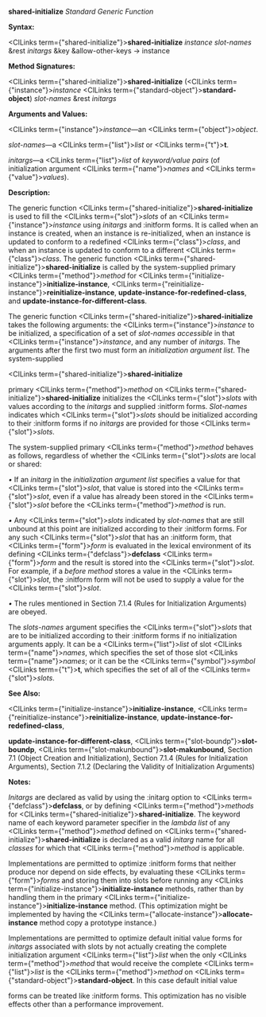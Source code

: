 **shared-initialize** *Standard Generic Function* 



**Syntax:** 



<ClLinks  term={"shared-initialize"}><b>shared-initialize</b></ClLinks> *instance slot-names* &amp;rest *initargs* &amp;key &amp;allow-other-keys → instance 



**Method Signatures:** 



<ClLinks  term={"shared-initialize"}><b>shared-initialize</b></ClLinks> (<ClLinks  term={"instance"}><i>instance</i></ClLinks> <ClLinks  term={"standard-object"}><b>standard-object</b></ClLinks>) *slot-names* &amp;rest *initargs* 



**Arguments and Values:** 



<ClLinks  term={"instance"}><i>instance</i></ClLinks>—an <ClLinks  term={"object"}><i>object</i></ClLinks>. 



*slot-names*—a <ClLinks  term={"list"}><i>list</i></ClLinks> or <ClLinks  term={"t"}><b>t</b></ClLinks>. 



*initargs*—a <ClLinks  term={"list"}><i>list</i></ClLinks> of *keyword/value pairs* (of initialization argument <ClLinks  term={"name"}><i>names</i></ClLinks> and <ClLinks  term={"value"}><i>values</i></ClLinks>). 



**Description:** 



The generic function <ClLinks  term={"shared-initialize"}><b>shared-initialize</b></ClLinks> is used to fill the <ClLinks  term={"slot"}><i>slots</i></ClLinks> of an <ClLinks  term={"instance"}><i>instance</i></ClLinks> using *initargs* and :initform forms. It is called when an instance is created, when an instance is re-initialized, when an instance is updated to conform to a redefined <ClLinks  term={"class"}><i>class</i></ClLinks>, and when an instance is updated to conform to a different <ClLinks  term={"class"}><i>class</i></ClLinks>. The generic function <ClLinks  term={"shared-initialize"}><b>shared-initialize</b></ClLinks> is called by the system-supplied primary <ClLinks  term={"method"}><i>method</i></ClLinks> for <ClLinks  term={"initialize-instance"}><b>initialize-instance</b></ClLinks>, <ClLinks  term={"reinitialize-instance"}><b>reinitialize-instance</b></ClLinks>, **update-instance-for-redefined-class**, and **update-instance-for-different-class**. 



The generic function <ClLinks  term={"shared-initialize"}><b>shared-initialize</b></ClLinks> takes the following arguments: the <ClLinks  term={"instance"}><i>instance</i></ClLinks> to be initialized, a specification of a set of *slot-names accessible* in that <ClLinks  term={"instance"}><i>instance</i></ClLinks>, and any number of *initargs*. The arguments after the first two must form an *initialization argument list*. The system-supplied 







 



 



<ClLinks  term={"shared-initialize"}><b>shared-initialize</b></ClLinks> 



primary <ClLinks  term={"method"}><i>method</i></ClLinks> on <ClLinks  term={"shared-initialize"}><b>shared-initialize</b></ClLinks> initializes the <ClLinks  term={"slot"}><i>slots</i></ClLinks> with values according to the *initargs* and supplied :initform forms. *Slot-names* indicates which <ClLinks  term={"slot"}><i>slots</i></ClLinks> should be initialized according to their :initform forms if no *initargs* are provided for those <ClLinks  term={"slot"}><i>slots</i></ClLinks>. 



The system-supplied primary <ClLinks  term={"method"}><i>method</i></ClLinks> behaves as follows, regardless of whether the <ClLinks  term={"slot"}><i>slots</i></ClLinks> are local or shared: 



*•* If an *initarg* in the *initialization argument list* specifies a value for that <ClLinks  term={"slot"}><i>slot</i></ClLinks>, that value is stored into the <ClLinks  term={"slot"}><i>slot</i></ClLinks>, even if a value has already been stored in the <ClLinks  term={"slot"}><i>slot</i></ClLinks> before the <ClLinks  term={"method"}><i>method</i></ClLinks> is run. 



*•* Any <ClLinks  term={"slot"}><i>slots</i></ClLinks> indicated by *slot-names* that are still unbound at this point are initialized according to their :initform forms. For any such <ClLinks  term={"slot"}><i>slot</i></ClLinks> that has an :initform form, that <ClLinks  term={"form"}><i>form</i></ClLinks> is evaluated in the lexical environment of its defining <ClLinks  term={"defclass"}><b>defclass</b></ClLinks> <ClLinks  term={"form"}><i>form</i></ClLinks> and the result is stored into the <ClLinks  term={"slot"}><i>slot</i></ClLinks>. For example, if a *before method* stores a value in the <ClLinks  term={"slot"}><i>slot</i></ClLinks>, the :initform form will not be used to supply a value for the <ClLinks  term={"slot"}><i>slot</i></ClLinks>. 



*•* The rules mentioned in Section 7.1.4 (Rules for Initialization Arguments) are obeyed. 



The *slots-names* argument specifies the <ClLinks  term={"slot"}><i>slots</i></ClLinks> that are to be initialized according to their :initform forms if no initialization arguments apply. It can be a <ClLinks  term={"list"}><i>list</i></ClLinks> of slot <ClLinks  term={"name"}><i>names</i></ClLinks>, which specifies the set of those slot <ClLinks  term={"name"}><i>names</i></ClLinks>; or it can be the <ClLinks  term={"symbol"}><i>symbol</i></ClLinks> <ClLinks  term={"t"}><b>t</b></ClLinks>, which specifies the set of all of the <ClLinks  term={"slot"}><i>slots</i></ClLinks>. 



**See Also:** 



<ClLinks  term={"initialize-instance"}><b>initialize-instance</b></ClLinks>, <ClLinks  term={"reinitialize-instance"}><b>reinitialize-instance</b></ClLinks>, **update-instance-for-redefined-class**, 



**update-instance-for-different-class**, <ClLinks  term={"slot-boundp"}><b>slot-boundp</b></ClLinks>, <ClLinks  term={"slot-makunbound"}><b>slot-makunbound</b></ClLinks>, Section 7.1 (Object Creation and Initialization), Section 7.1.4 (Rules for Initialization Arguments), Section 7.1.2 (Declaring the Validity of Initialization Arguments) 



**Notes:** 



*Initargs* are declared as valid by using the :initarg option to <ClLinks  term={"defclass"}><b>defclass</b></ClLinks>, or by defining <ClLinks  term={"method"}><i>methods</i></ClLinks> for <ClLinks  term={"shared-initialize"}><b>shared-initialize</b></ClLinks>. The keyword name of each keyword parameter specifier in the *lambda list* of any <ClLinks  term={"method"}><i>method</i></ClLinks> defined on <ClLinks  term={"shared-initialize"}><b>shared-initialize</b></ClLinks> is declared as a valid *initarg* name for all *classes* for which that <ClLinks  term={"method"}><i>method</i></ClLinks> is applicable. 



Implementations are permitted to optimize :initform forms that neither produce nor depend on side effects, by evaluating these <ClLinks  term={"form"}><i>forms</i></ClLinks> and storing them into slots before running any <ClLinks  term={"initialize-instance"}><b>initialize-instance</b></ClLinks> methods, rather than by handling them in the primary <ClLinks  term={"initialize-instance"}><b>initialize-instance</b></ClLinks> method. (This optimization might be implemented by having the <ClLinks  term={"allocate-instance"}><b>allocate-instance</b></ClLinks> method copy a prototype instance.) 



Implementations are permitted to optimize default initial value forms for *initargs* associated with slots by not actually creating the complete initialization argument <ClLinks  term={"list"}><i>list</i></ClLinks> when the only <ClLinks  term={"method"}><i>method</i></ClLinks> that would receive the complete <ClLinks  term={"list"}><i>list</i></ClLinks> is the <ClLinks  term={"method"}><i>method</i></ClLinks> on <ClLinks  term={"standard-object"}><b>standard-object</b></ClLinks>. In this case default initial value 



forms can be treated like :initform forms. This optimization has no visible effects other than a performance improvement. 







 



 



